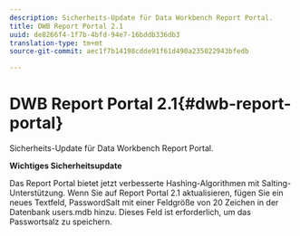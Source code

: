 ```yaml
---
description: Sicherheits-Update für Data Workbench Report Portal.
title: DWB Report Portal 2.1
uuid: de8266f4-1f7b-4bfd-94e7-16bddb336db3
translation-type: tm+mt
source-git-commit: aec1f7b14198cdde91f61d490a235022943bfedb

---
```



# DWB Report Portal 2.1{#dwb-report-portal}

Sicherheits-Update für Data Workbench Report Portal.

**Wichtiges Sicherheitsupdate**

Das Report Portal bietet jetzt verbesserte Hashing-Algorithmen mit Salting-Unterstützung. Wenn Sie auf Report Portal 2.1 aktualisieren, fügen Sie ein neues Textfeld, PasswordSalt mit einer Feldgröße von 20 Zeichen in der Datenbank users.mdb hinzu. Dieses Feld ist erforderlich, um das Passwortsalz zu speichern.
